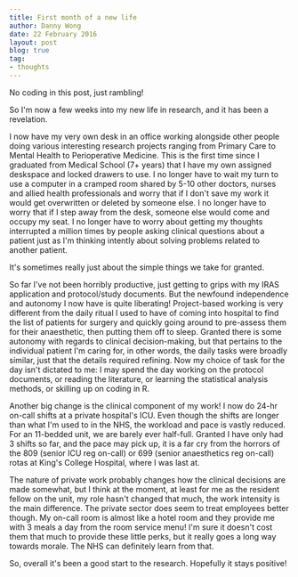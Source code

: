 ```yaml
---
title: First month of a new life
author: Danny Wong
date: 22 February 2016
layout: post
blog: true
tag:
- thoughts
---
```




No coding in this post, just rambling!

So I'm now a few weeks into my new life in research, and it has been a revelation. 

I now have my very own desk in an office working alongside other people doing various interesting research projects ranging from Primary Care to Mental Health to Perioperative Medicine. This is the first time since I graduated from Medical School (7+ years) that I have my own assigned deskspace and locked drawers to use. I no longer have to wait my turn to use a computer in a cramped room shared by 5-10 other doctors, nurses and allied health professionals and worry that if I don't save my work it would get overwritten or deleted by someone else. I no longer have to worry that if I step away from the desk, someone else would come and occupy my seat. I no longer have to worry about getting my thoughts interrupted a million times by people asking clinical questions about a patient just as I'm thinking intently about solving problems related to another patient.

It's sometimes really just about the simple things we take for granted.

So far I've not been horribly productive, just getting to grips with my IRAS application and protocol/study documents. But the newfound independence and autonomy I now have is quite liberating! Project-based working is very different from the daily ritual I used to have of coming into hospital to find the list of patients for surgery and quickly going around to pre-assess them for their anaesthetic, then putting them off to sleep. Granted there is some autonomy with regards to clinical decision-making, but that pertains to the individual patient I'm caring for, in other words, the daily tasks were broadly similar, just that the details required refining. Now my choice of task for the day isn't dictated to me: I may spend the day working on the protocol documents, or reading the literature, or learning the statistical analysis methods, or skilling up on coding in R.

Another big change is the clinical component of my work! I now do 24-hr on-call shifts at a private hospital's ICU. Even though the shifts are longer than what I'm used to in the NHS, the workload and pace is vastly reduced. For an 11-bedded unit, we are barely ever half-full. Granted I have only had 3 shifts so far, and the pace may pick up, it is a far cry from the horrors of the 809 (senior ICU reg on-call) or 699 (senior anaesthetics reg on-call) rotas at King's College Hospital, where I was last at.

The nature of private work probably changes how the clinical decisions are made somewhat, but I think at the moment, at least for me as the resident fellow on the unit, my role hasn't changed that much, the work intensity is the main difference. The private sector does seem to treat employees better though. My on-call room is almost like a hotel room and they provide me with 3 meals a day from the room service menu! I'm sure it doesn't cost them that much to provide these little perks, but it really goes a long way towards morale. The NHS can definitely learn from that.

So, overall it's been a good start to the research. Hopefully it stays positive!
